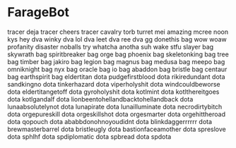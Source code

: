 # FarageBot
tracer deja
tracer cheers
tracer cavalry
torb turret
mei amazing
mcree noon
kys
hey
dva winky
dva lol
dva leet
dva ree
dva gg
donethis
bag
wow
woaw
profanity
disaster
noballs
try
whatcha
anotha
suh
wake
stfu
slayer
bag skywrath
bag spiritbreaker
bag orge
bag phoenix
bag skeletonking
bag tree
bag timber
bag jakiro
bag legion
bag magnus
bag medusa
bag meepo
bag omniknight
bag nyx
bag oracle
bag io
bag abaddon
bag bristle
bag centaur
bag earthspirit
bag eldertitan
dota pudgefirstblood
dota rikiredundant
dota sandkingno
dota tinkerhazard
dota viperholyshit
dota windcouldbeworse
dota eldertitangetoff
dota gyroholyshit
dota kotlmint
dota kotlthereitgoes
dota kotlgandalf
dota lionbeentohellandbacktohellandback
dota lunaabsolutelynot
dota lunapirate
dota lunailluminate
dota necrodirtybitch
dota orgepureskill
dota orgeskillshot
dota orgesmarter
dota orgehittheroad
dota qopouch
dota ababbdonohnoyoudidnt
dota blinkdaggerrrrrr
dota brewmasterbarrel
dota bristleugly
dota bastionfaceamother
dota spreslove
dota sphlhf
dota spdiplomatic
dota spbread
dota spdota
